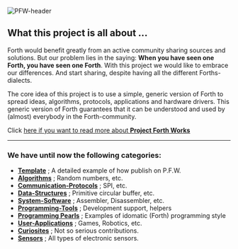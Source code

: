 ![PFW-header](https://user-images.githubusercontent.com/11397265/140953670-5528129a-9498-41b6-ba44-694ef08b69c5.jpg)

## What this project is all about ...

Forth would benefit greatly from an active community sharing sources and solutions. But our problem lies in the saying: **When you have seen one Forth, you have seen one Forth**. 
With this project we would like to embrace our differences. And start sharing, despite having all the different Forths-dialects.   

The core idea of this project is to use a simple, generic version of Forth to spread ideas, algorithms, protocols, applications and hardware drivers. This generic version of Forth guarantees that it can be understood and used by (almost) everybody in the Forth-community. 

Click [here if you want to read more about **Project Forth Works**](https://Project-Forth-Works.github.io/)
  *** 
### We have until now the following categories:

- [****Template****](https://github.com/project-forth-works/project-forth-works.github.io/tree/main/Template) ; A detailed example of how publish on P.F.W.
- [****Algorithms****](Algorithms) ; Random numbers, etc.
- [****Communication-Protocols****](Communication-Protocols) ; SPI, etc.
- [****Data-Structures****](Data-Structures) ; Primitive circular buffer, etc. 
- [****System-Software****](System-Software) ; Assembler, Disassembler, etc.
- [****Programming-Tools****](Programming-Tools) ; Development support, helpers
- [****Programming Pearls****](Programming-Pearls) ; Examples of idomatic (Forth) programming style 
- [****User-Applications****](User-Applications) ; Games, Robotics, etc. 
- [****Curiosites****](Curiosities) ; Not so serious contributions. 
- [****Sensors****](Sensors) ; All types of electronic sensors.
